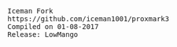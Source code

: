 <pre>
Iceman Fork
https://github.com/iceman1001/proxmark3
Compiled on 01-08-2017
Release: LowMango
</pre>
